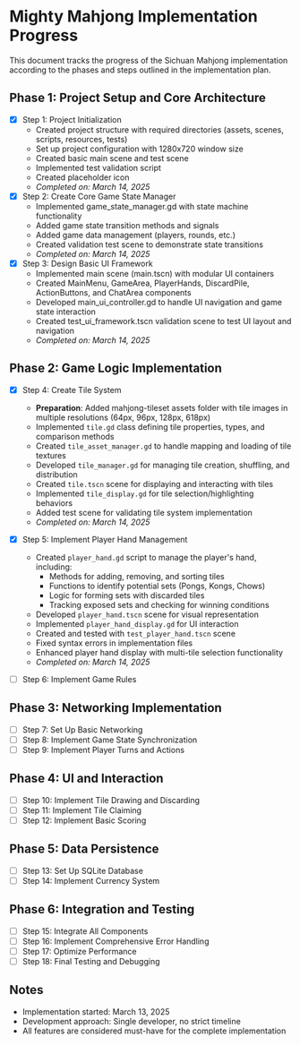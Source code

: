 # Mighty Mahjong Implementation Progress

This document tracks the progress of the Sichuan Mahjong implementation according to the phases and steps outlined in the implementation plan.

## Phase 1: Project Setup and Core Architecture
- [x] Step 1: Project Initialization
  - Created project structure with required directories (assets, scenes, scripts, resources, tests)
  - Set up project configuration with 1280x720 window size
  - Created basic main scene and test scene
  - Implemented test validation script
  - Created placeholder icon
  - *Completed on: March 14, 2025*
- [x] Step 2: Create Core Game State Manager
  - Implemented game_state_manager.gd with state machine functionality
  - Added game state transition methods and signals
  - Added game data management (players, rounds, etc.)
  - Created validation test scene to demonstrate state transitions
  - *Completed on: March 14, 2025*
- [x] Step 3: Design Basic UI Framework
  - Implemented main scene (main.tscn) with modular UI containers
  - Created MainMenu, GameArea, PlayerHands, DiscardPile, ActionButtons, and ChatArea components
  - Developed main_ui_controller.gd to handle UI navigation and game state interaction
  - Created test_ui_framework.tscn validation scene to test UI layout and navigation
  - *Completed on: March 14, 2025*

## Phase 2: Game Logic Implementation
- [x] Step 4: Create Tile System
  - **Preparation**: Added mahjong-tileset assets folder with tile images in multiple resolutions (64px, 96px, 128px, 618px)
  - Implemented `tile.gd` class defining tile properties, types, and comparison methods
  - Created `tile_asset_manager.gd` to handle mapping and loading of tile textures
  - Developed `tile_manager.gd` for managing tile creation, shuffling, and distribution
  - Created `tile.tscn` scene for displaying and interacting with tiles
  - Implemented `tile_display.gd` for tile selection/highlighting behaviors
  - Added test scene for validating tile system implementation
  - *Completed on: March 14, 2025*

- [x] Step 5: Implement Player Hand Management 
  - Created `player_hand.gd` script to manage the player's hand, including:
    - Methods for adding, removing, and sorting tiles
    - Functions to identify potential sets (Pongs, Kongs, Chows)
    - Logic for forming sets with discarded tiles
    - Tracking exposed sets and checking for winning conditions
  - Developed `player_hand.tscn` scene for visual representation
  - Implemented `player_hand_display.gd` for UI interaction
  - Created and tested with `test_player_hand.tscn` scene
  - Fixed syntax errors in implementation files
  - Enhanced player hand display with multi-tile selection functionality
  - *Completed on: March 14, 2025*

- [ ] Step 6: Implement Game Rules

## Phase 3: Networking Implementation
- [ ] Step 7: Set Up Basic Networking
- [ ] Step 8: Implement Game State Synchronization
- [ ] Step 9: Implement Player Turns and Actions

## Phase 4: UI and Interaction
- [ ] Step 10: Implement Tile Drawing and Discarding
- [ ] Step 11: Implement Tile Claiming
- [ ] Step 12: Implement Basic Scoring

## Phase 5: Data Persistence
- [ ] Step 13: Set Up SQLite Database
- [ ] Step 14: Implement Currency System

## Phase 6: Integration and Testing
- [ ] Step 15: Integrate All Components
- [ ] Step 16: Implement Comprehensive Error Handling
- [ ] Step 17: Optimize Performance
- [ ] Step 18: Final Testing and Debugging

## Notes
- Implementation started: March 13, 2025
- Development approach: Single developer, no strict timeline
- All features are considered must-have for the complete implementation
